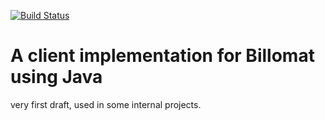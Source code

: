 [![Build Status](https://travis-ci.org/jerchende/billomat-api.svg?branch=master)](https://travis-ci.org/jerchende/billomat-api)

# A client implementation for Billomat using Java 

very first draft, used in some internal projects.

